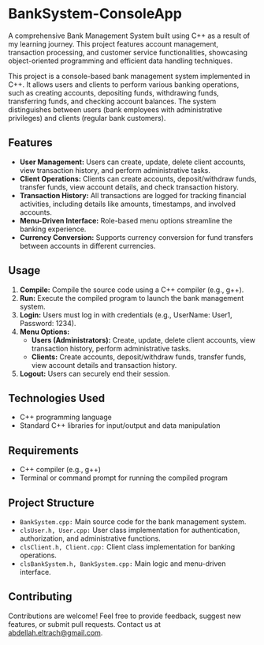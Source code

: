 # BankSystem-ConsoleApp
A comprehensive Bank Management System built using C++ as a result of my learning journey. This project features account management, transaction processing, and customer service functionalities, showcasing object-oriented programming and efficient data handling techniques.

This project is a console-based bank management system implemented in C++. It allows users and clients to perform various banking operations, such as creating accounts, depositing funds, withdrawing funds, transferring funds, and checking account balances. The system distinguishes between users (bank employees with administrative privileges) and clients (regular bank customers).

## Features

- **User Management:** Users can create, update, delete client accounts, view transaction history, and perform administrative tasks.
- **Client Operations:** Clients can create accounts, deposit/withdraw funds, transfer funds, view account details, and check transaction history.
- **Transaction History:** All transactions are logged for tracking financial activities, including details like amounts, timestamps, and involved accounts.
- **Menu-Driven Interface:** Role-based menu options streamline the banking experience.
- **Currency Conversion:** Supports currency conversion for fund transfers between accounts in different currencies.

## Usage

1. **Compile:** Compile the source code using a C++ compiler (e.g., g++).
2. **Run:** Execute the compiled program to launch the bank management system.
3. **Login:** Users must log in with credentials (e.g., UserName: User1, Password: 1234).
4. **Menu Options:**
    - **Users (Administrators):** Create, update, delete client accounts, view transaction history, perform administrative tasks.
    - **Clients:** Create accounts, deposit/withdraw funds, transfer funds, view account details and transaction history.
5. **Logout:** Users can securely end their session.

## Technologies Used

- C++ programming language
- Standard C++ libraries for input/output and data manipulation

## Requirements

- C++ compiler (e.g., g++)
- Terminal or command prompt for running the compiled program

## Project Structure

- `BankSystem.cpp:` Main source code for the bank management system.
- `clsUser.h, User.cpp:` User class implementation for authentication, authorization, and administrative functions.
- `clsClient.h, Client.cpp:` Client class implementation for banking operations.
- `clsBankSystem.h, BankSystem.cpp:` Main logic and menu-driven interface.

## Contributing

Contributions are welcome! Feel free to provide feedback, suggest new features, or submit pull requests. Contact us at [abdellah.eltrach@gmail.com](mailto:abdellah.eltrach@gmail.com).



